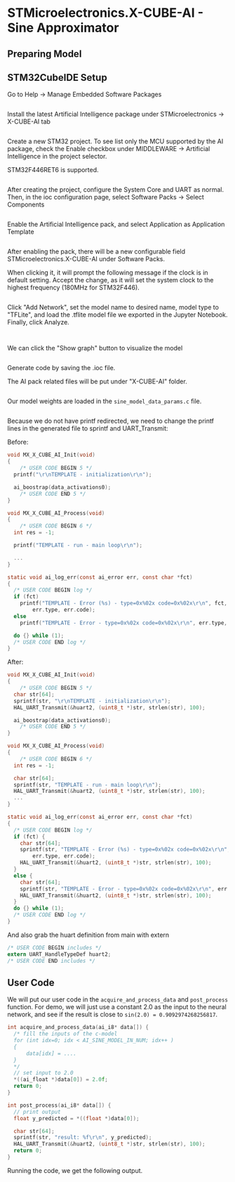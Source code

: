 # STMicroelectronics.X-CUBE-AI - Sine Approximator

## Preparing Model





## STM32CubeIDE Setup

Go to Help -> Manage Embedded Software Packages

<figure><img src="../../.gitbook/assets/image (148).png" alt=""><figcaption></figcaption></figure>

Install the latest Artificial Intelligence package under STMicroelectronics -> X-CUBE-AI tab

<figure><img src="../../.gitbook/assets/image (60).png" alt=""><figcaption></figcaption></figure>

Create a new STM32 project. To see list only the MCU supported by the AI package, check the Enable checkbox under MIDDLEWARE -> Artificial Intelligence in the project selector.

STM32F446RET6 is supported.

<figure><img src="../../.gitbook/assets/image (150).png" alt=""><figcaption></figcaption></figure>

After creating the project, configure the System Core and UART as normal. Then, in the ioc configuration page, select Software Packs -> Select Components

<figure><img src="../../.gitbook/assets/image (147).png" alt=""><figcaption></figcaption></figure>

Enable the Artificial Intelligence pack, and select Application as Application Template

<figure><img src="../../.gitbook/assets/image (155).png" alt=""><figcaption></figcaption></figure>



After enabling the pack, there will be a new configurable field STMicroelectronics.X-CUBE-AI under Software Packs.

When clicking it, it will prompt the following message if the clock is in default setting. Accept the change, as it will set the system clock to the highest frequency (180MHz for STM32F446).

<figure><img src="../../.gitbook/assets/image (153).png" alt=""><figcaption></figcaption></figure>



Click "Add Network", set the model name to desired name, model type to "TFLite", and load the .tflite model file we exported in the Jupyter Notebook. Finally, click Analyze.

<figure><img src="../../.gitbook/assets/image (154).png" alt=""><figcaption></figcaption></figure>

<figure><img src="../../.gitbook/assets/image (6).png" alt=""><figcaption></figcaption></figure>

We can click the "Show graph" button to visualize the model

<figure><img src="../../.gitbook/assets/image (149).png" alt=""><figcaption></figcaption></figure>

Generate code by saving the .ioc file.

The AI pack related files will be put under "X-CUBE-AI" folder.

<figure><img src="../../.gitbook/assets/image (151).png" alt=""><figcaption></figcaption></figure>



Our model weights are loaded in the `sine_model_data_params.c` file.

<figure><img src="../../.gitbook/assets/image (152).png" alt=""><figcaption></figcaption></figure>



Because we do not have printf redirected, we need to change the printf lines in the generated file to sprintf and UART\_Transmit:

Before:

```c
void MX_X_CUBE_AI_Init(void)
{
    /* USER CODE BEGIN 5 */
  printf("\r\nTEMPLATE - initialization\r\n");

  ai_boostrap(data_activations0);
    /* USER CODE END 5 */
}

void MX_X_CUBE_AI_Process(void)
{
    /* USER CODE BEGIN 6 */
  int res = -1;

  printf("TEMPLATE - run - main loop\r\n");

  ...
}

static void ai_log_err(const ai_error err, const char *fct)
{
  /* USER CODE BEGIN log */
  if (fct)
    printf("TEMPLATE - Error (%s) - type=0x%02x code=0x%02x\r\n", fct,
        err.type, err.code);
  else
    printf("TEMPLATE - Error - type=0x%02x code=0x%02x\r\n", err.type, err.code);

  do {} while (1);
  /* USER CODE END log */
}

```

After:

```c
void MX_X_CUBE_AI_Init(void)
{
    /* USER CODE BEGIN 5 */
  char str[64];
  sprintf(str, "\r\nTEMPLATE - initialization\r\n");
  HAL_UART_Transmit(&huart2, (uint8_t *)str, strlen(str), 100);

  ai_boostrap(data_activations0);
    /* USER CODE END 5 */
}

void MX_X_CUBE_AI_Process(void)
{
    /* USER CODE BEGIN 6 */
  int res = -1;

  char str[64];
  sprintf(str, "TEMPLATE - run - main loop\r\n");
  HAL_UART_Transmit(&huart2, (uint8_t *)str, strlen(str), 100);
  ...
}

static void ai_log_err(const ai_error err, const char *fct)
{
  /* USER CODE BEGIN log */
  if (fct) {
    char str[64];
    sprintf(str, "TEMPLATE - Error (%s) - type=0x%02x code=0x%02x\r\n", fct,
        err.type, err.code);
    HAL_UART_Transmit(&huart2, (uint8_t *)str, strlen(str), 100);
  }
  else {
    char str[64];
    sprintf(str, "TEMPLATE - Error - type=0x%02x code=0x%02x\r\n", err.type, err.code);
    HAL_UART_Transmit(&huart2, (uint8_t *)str, strlen(str), 100);
  }
  do {} while (1);
  /* USER CODE END log */
}

```



And also grab the huart definition from main with extern

```c
/* USER CODE BEGIN includes */
extern UART_HandleTypeDef huart2;
/* USER CODE END includes */
```



## User Code

We will put our user code in the `acquire_and_process_data` and `post_process` function. For demo, we will just use a constant 2.0 as the input to the neural network, and see if the result is close to `sin(2.0) = 0.9092974268256817`.



```c
int acquire_and_process_data(ai_i8* data[]) {
  /* fill the inputs of the c-model
  for (int idx=0; idx < AI_SINE_MODEL_IN_NUM; idx++ )
  {
      data[idx] = ....
  }
  */
  // set input to 2.0
  *((ai_float *)data[0]) = 2.0f;
  return 0;
}

int post_process(ai_i8* data[]) {
  // print output
  float y_predicted = *((float *)data[0]);

  char str[64];
  sprintf(str, "result: %f\r\n", y_predicted);
  HAL_UART_Transmit(&huart2, (uint8_t *)str, strlen(str), 100);
  return 0;
}

```



Running the code, we get the following output.

<figure><img src="../../.gitbook/assets/image (156).png" alt=""><figcaption></figcaption></figure>



